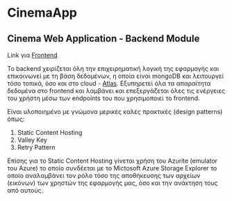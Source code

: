 # CinemaApp

## Cinema Web Application -  Backend Module

Link για [Frontend](https://github.com/George-Anto/cinema-app_frontend)

Το backend χειρίζεται όλη την επιχειρηματική λογική της εφαρμογής και επικοινωνεί με τη βάση δεδομένων, η οποία είναι mongoDB και λειτουργεί τόσο τοπικά, όσο και στο cloud - [Atlas](https://www.mongodb.com/cloud/atlas/lp/try4?utm_source=google&utm_campaign=search_gs_pl_evergreen_atlas_core_prosp-brand_gic-null_ww-multi_ps-all_desktop_eng_lead&utm_term=mongodb%20atlas&utm_medium=cpc_paid_search&utm_ad=e&utm_ad_campaign_id=12212624584&adgroup=115749713503&gclid=Cj0KCQiAmaibBhCAARIsAKUlaKRB-jFc7aPlOBcSVZwBc_3mdY1tFdxtHdb8tCQ5qnV0W8yWu38mZkYaAoCjEALw_wcB).
Εξυπηρετεί όλα τα απαραίτητα δεδομένα στο frontend και λαμβάνει και επεξεργάζεται όλες τις ενέργειες του χρήστη μέσω των endpoints του που χρησιμοποιεί το frontend.

Είναι υλοποιημένο με γνώμονα μερικές καλές πρακτικές (design patterns) όπως: <br/>
  1. Static Content Hosting 
  2. Valley Key
  3. Retry Pattern 
  
Επίσης για το Static Content Hosting γίνεται χρήση του Azurite (emulator του Azure) το οποίο συνδέεται με το Mictosoft Azure Storage Explorer 
το οποίο αναλαμβάνει τον ρόλο τόσο της αποθήκευσης των αρχείων (εικόνων) των χρηστών της εφαρμογής μας, όσο και την ανάκτηση τους από αυτούς.  
